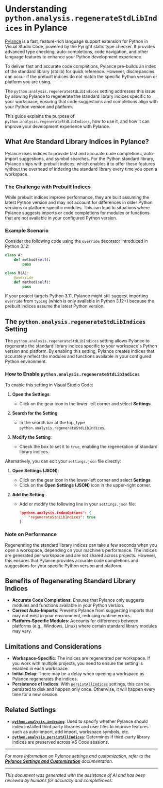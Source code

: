 # Understanding `python.analysis.regenerateStdLibIndices` in Pylance

[Pylance](https://marketplace.visualstudio.com/items?itemName=ms-python.vscode-pylance) is a fast, feature-rich language support extension for Python in Visual Studio Code, powered by the Pyright static type checker. It provides advanced type checking, auto-completions, code navigation, and other language features to enhance your Python development experience.

To deliver fast and accurate code completions, Pylance pre-builds an index of the standard library (stdlib) for quick reference. However, discrepancies can occur if the prebuilt indices do not match the specific Python version or platform you are using.

The `python.analysis.regenerateStdLibIndices` setting addresses this issue by allowing Pylance to regenerate the standard library indices specific to your workspace, ensuring that code suggestions and completions align with your Python version and platform.

This guide explains the purpose of `python.analysis.regenerateStdLibIndices`, how to use it, and how it can improve your development experience with Pylance.

## What Are Standard Library Indices in Pylance?

Pylance uses indices to provide fast and accurate code completions, auto-import suggestions, and symbol searches. For the Python standard library, Pylance ships with prebuilt indices, which enables it to offer these features without the overhead of indexing the standard library every time you open a workspace.

### The Challenge with Prebuilt Indices

While prebuilt indices improve performance, they are built assuming the latest Python version and may not account for differences in older Python versions or platform-specific modules. This can lead to situations where Pylance suggests imports or code completions for modules or functions that are not available in your configured Python version.

### Example Scenario

Consider the following code using the `override` decorator introduced in Python 3.12:

```python
class A:
    def method(self):
        pass

class B(A):
    @override
    def method(self):
        pass
```

If your project targets Python 3.11, Pylance might still suggest importing `override` from `typing` (which is only available in Python 3.12+) because the prebuilt indices assume the latest Python version.

## The `python.analysis.regenerateStdLibIndices` Setting

The `python.analysis.regenerateStdLibIndices` setting allows Pylance to regenerate the standard library indices specific to your workspace's Python version and platform. By enabling this setting, Pylance creates indices that accurately reflect the modules and functions available in your configured Python environment.

### How to Enable `python.analysis.regenerateStdLibIndices`

To enable this setting in Visual Studio Code:

1. **Open the Settings**:

   - Click on the gear icon in the lower-left corner and select **Settings**.

2. **Search for the Setting**:

   - In the search bar at the top, type `python.analysis.regenerateStdLibIndices`.

3. **Modify the Setting**:

   - Check the box to set it to `true`, enabling the regeneration of standard library indices.

Alternatively, you can edit your `settings.json` file directly:

1. **Open Settings (JSON)**:

   - Click on the gear icon in the lower-left corner and select **Settings**.
   - Click on the **Open Settings (JSON)** icon in the upper-right corner.

2. **Add the Setting**:

   - Add or modify the following line in your `settings.json` file:
     ```json
     "python.analysis.indexOptions": {
         "regenerateStdLibIndices": true
     }
     ```

### Note on Performance

Regenerating the standard library indices can take a few seconds when you open a workspace, depending on your machine's performance. The indices are generated per workspace and are not shared across projects. However, this ensures that Pylance provides accurate code completions and suggestions for your specific Python version and platform.

## Benefits of Regenerating Standard Library Indices

- **Accurate Code Completions**: Ensures that Pylance only suggests modules and functions available in your Python version.
- **Correct Auto-Imports**: Prevents Pylance from suggesting imports that may not exist in your environment, reducing runtime errors.
- **Platform-Specific Modules**: Accounts for differences between platforms (e.g., Windows, Linux) where certain standard library modules may vary.

## Limitations and Considerations

- **Workspace-Specific**: The indices are regenerated per workspace. If you work with multiple projects, you need to ensure the setting is enabled in each workspace.
- **Initial Delay**: There may be a delay when opening a workspace as Pylance regenerates the indices.
- **Persistence of Indices**: With [`persistAllIndices`](python_analysis_persistAllIndices.md) settings, this can be persisted to disk and happen only once. Otherwise, it will happen every time for a new session.

## Related Settings

- **[`python.analysis.indexing`](python_analysis_indexing.md)**: Used to specify whether Pylance should index installed third party libraries and user files to improve features such as auto-import, add import, workspace symbols, etc.
- **[`python.analysis.persistAllIndices`](python_analysis_persistAllIndices.md)**: Determines if third-party library indices are preserved across VS Code sessions.

---

*For more information on Pylance settings and customization, refer to the **[Pylance Settings and Customization](https://code.visualstudio.com/docs/python/settings-reference)** documentation.*

---

*This document was generated with the assistance of AI and has been reviewed by humans for accuracy and completeness.*
